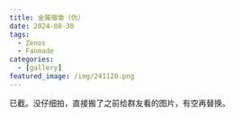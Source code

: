 ```yaml
---
title: 金属徽章（伪）
date: 2024-08-30
tags:
  - Zenos
  - Fanmade
categories:
  - [gallery]
featured_image: /img/241128.png
---
```


已截。没仔细拍，直接搬了之前给群友看的图片，有空再替换。